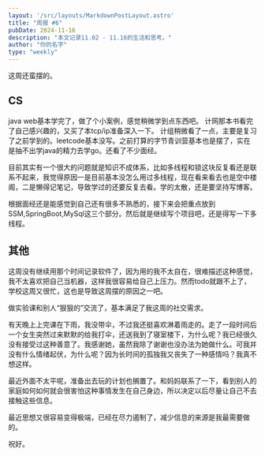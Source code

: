 ```yaml
---
layout: '/src/layouts/MarkdownPostLayout.astro'  
title: "周报 #6"  
pubDate: 2024-11-16  
description: "本文记录11.02 - 11.16的生活和思考。"  
author: "你的名字"  
type: "weekly"  
---
```

这周还蛮摆的。  
## CS  
java web基本学完了，做了个小案例，感觉稍微学到点东西吧。 计网那本书看完了自己感兴趣的，又买了本tcp/ip准备深入一下。  计组稍微看了一点，主要是复习了之前学到的。leetcode基本没写。之前打算的字节青训营基本也是摆了，实在是抽不出学java的精力去学go。还看了不少面经。  

目前其实有一个很大的问题就是知识不成体系，比如多线程和锁这块反复看还是联系不起来，我觉得原因一是目前基本没怎么用过多线程，现在看来看去也是空中楼阁，二是懒得记笔记，导致学过的还要反复去看。学的太散，还是要坚持写博客。  

根据面经还是能感觉到自己还有很多不熟悉的，接下来会把重点放到SSM,SpringBoot,MySql这三个部分。然后就是继续写个项目吧，还是得写一下多线程。  
## 其他  
这周没有继续用那个时间记录软件了，因为用的我不太自在，很难描述这种感觉，我不太喜欢把自己当机器，这样我很容易给自己上压力。然而todo就跟不上了，学校这周又很忙，这也是导致这周摆的原因之一吧。  

做实验课和别人“狠狠的”交流了，基本满足了我这周的社交需求。  

有天晚上上完课在下雨，我没带伞，不过我还挺喜欢淋着雨走的。走了一段时间后一个女生突然过来默默的给我打伞，还送我到了寝室楼下，为什么呢？我已经很久没有接受过这种善意了。我感谢她，虽然我除了谢谢也没办法为她做什么。可我并没有什么情绪起伏，为什么呢？因为长时间的孤独我又丧失了一种感情吗？我真不想这样。  

最近外面不太平呢，准备出去玩的计划也搁置了。和妈妈联系了一下，看到别人的家庭如何如何就会很害怕这种事情发生在自己身边，所以决定以后尽量让自己不去接触这些信息。  

最近思想又很容易变得极端，已经在尽力遏制了，减少信息的来源是我最需要做的。  

祝好。  
